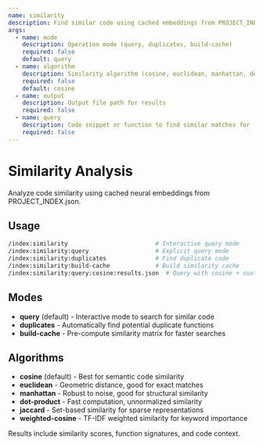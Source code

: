 ```yaml
---
name: similarity
description: Find similar code using cached embeddings from PROJECT_INDEX.json
args:
  - name: mode
    description: Operation mode (query, duplicates, build-cache)
    required: false
    default: query
  - name: algorithm
    description: Similarity algorithm (cosine, euclidean, manhattan, dot-product, jaccard, weighted-cosine)
    required: false
    default: cosine
  - name: output
    description: Output file path for results
    required: false
  - name: query
    description: Code snippet or function to find similar matches for
    required: false
---
```


# Similarity Analysis

Analyze code similarity using cached neural embeddings from PROJECT_INDEX.json.

## Usage

```bash
/index:similarity                         # Interactive query mode
/index:similarity:query                   # Explicit query mode
/index:similarity:duplicates              # Find duplicate code
/index:similarity:build-cache             # Build similarity cache
/index:similarity:query:cosine:results.json  # Query with cosine + custom output
```

## Modes

- **query** (default) - Interactive mode to search for similar code
- **duplicates** - Automatically find potential duplicate functions
- **build-cache** - Pre-compute similarity matrix for faster searches

## Algorithms

- **cosine** (default) - Best for semantic code similarity
- **euclidean** - Geometric distance, good for exact matches
- **manhattan** - Robust to noise, good for structural similarity
- **dot-product** - Fast computation, unnormalized similarity
- **jaccard** - Set-based similarity for sparse representations
- **weighted-cosine** - TF-IDF weighted similarity for keyword importance

Results include similarity scores, function signatures, and code context.
